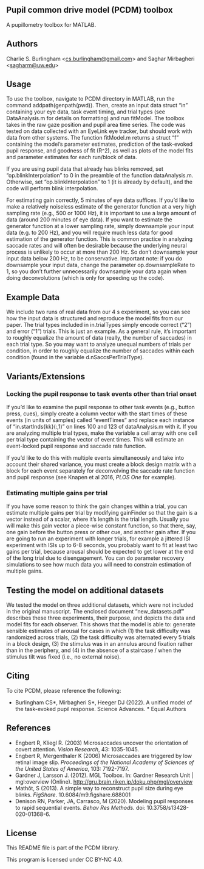 ## Pupil common drive model (PCDM) toolbox ########################
A pupillometry toolbox for MATLAB.

## Authors ########################################################
Charlie S. Burlingham &lt;<cs.burlingham@gmail.com>&gt; and Saghar Mirbagheri &lt;<sagharm@uw.edu>&gt;

## Usage ############################################################
To use the toolbox, navigate to PCDM directory in MATLAB, run the command addpath(genpath(pwd)). Then, create an input data struct “in” containing your eye data, task event timing, and trial types (see DataAnalysis.m for details on formatting) and run fitModel. The toolbox takes in the raw gaze position and pupil area time series. The code was tested on data collected with an EyeLink eye tracker, but should work with data from other systems. The function fitModel.m returns a struct “f” containing the model’s parameter estimates, prediction of the task-evoked pupil response, and goodness of fit (R^2), as well as plots of the model fits and parameter estimates for each run/block of data.

If you are using pupil data that already has blinks removed, set “op.blinkInterpolation” to 0 in the preamble of the function dataAnalysis.m. Otherwise, set “op.blinkInterpolation” to 1 (it is already by default), and the code will perform blink interpolation.

For estimating gain correctly, 5 minutes of eye data suffices. If you’d like to make a relatively noiseless estimate of the generator function at a very high sampling rate (e.g., 500 or 1000 Hz), it is important to use a large amount of data (around 200 minutes of eye data). If you want to estimate the generator function at a lower sampling rate, simply downsample your input data (e.g. to 200 Hz), and you will require much less data for good estimation of the generator function. This is common practice in analyzing saccade rates and will often be desirable because the underlying neural process is unlikely to occur at more than 200 Hz. So don’t downsample your input data below 200 Hz, to be conservative. Important note: if you do downsample your input data, change the parameter op.downsampleRate to 1, so you don’t further unnecessarily downsample your data again when doing deconvolutions (which is only for speeding up the code). 

## Example Data ###################################################
We include two runs of real data from our 4 s experiment, so you can see how the input data is structured and reproduce the model fits from our paper. The trial types included in in.trialTypes simply encode correct (“2”) and error (“1”) trials. This is just an example. As a general rule, it’s important to roughly equalize the amount of data (really, the number of saccades) in each trial type. So you may want to analyze unequal numbers of trials per condition, in order to roughly equalize the number of saccades within each condition (found in the variable d.nSaccsPerTrialType).

## Variants/Extensions ############################################

### Locking the pupil response to task events other than trial onset
If you’d like to examine the pupil response to other task events (e.g., button press, cues), simply create a column vector with the start times of these events (in units of samples) called “eventTimes” and replace each instance of “in.startInds{kk}(:,1)” on lines 100 and 123 of dataAnalysis.m with it. If you are analyzing multiple trial types, make the variable a cell array with one cell per trial type containing the vector of event times. This will estimate an event-locked pupil response and saccade rate function.

If you’d like to do this with multiple events simultaneously and take into account their shared variance, you must create a block design matrix with a block for each event separately for deconvolving the saccade rate function and pupil response (see Knapen et al 2016, *PLOS One* for example).

### Estimating multiple gains per trial
If you have some reason to think the gain changes within a trial, you can estimate multiple gains per trial by modifying gainFinder so that the gain is a vector instead of a scalar, where it’s length is the trial length. Usually you will make this gain vector a piece-wise constant function, so that there, say, one gain before the button press or other cue, and another gain after. If you are going to run an experiment with longer trials, for example a jittered ISI experiment with ISIs up to 6-8 seconds, you probably want to fit at least two gains per trial, because arousal should be expected to get lower at the end of the long trial due to disengagement. You can do parameter recovery simulations to see how much data you will need to constrain estimation of multiple gains.

## Testing the model on additional datasets #######################
We tested the model on three additional datasets, which were not included in the original manuscript. The enclosed document “new_datasets.pdf” describes these three experiments, their purpose, and depicts the data and model fits for each observer. This shows that the model is able to: generate sensible estimates of arousal for cases in which (1) the task difficulty was randomized across trials, (2) the task difficulty was alternated every 5 trials in a block design, (3) the stimulus was in an annulus around fixation rather than in the periphery, and (4) in the absence of a staircase / when the stimulus tilt was fixed (i.e., no external noise).

## Citing #########################################################

To cite PCDM, please reference the following:
* Burlingham CS*, Mirbagheri S*, Heeger DJ (2022). A unified model of the task-evoked pupil response. Science Advances. * Equal Authors

## References #####################################################

* Engbert R, Kliegl R. (2003) Microsaccades uncover the orientation of covert attention. *Vision Research*, 43: 1035-1045.
* Engbert R, Mergenthaler K (2006) Microsaccades are triggered by low retinal image slip. *Proceedings of the National Academy of Sciences of the United States of America*, 103: 7192-7197.
* Gardner J, Larsson J. (2012). MGL Toolbox. In: Gardner Research Unit | mgl:overview (Online). http://gru.brain.riken.jp/doku.php/mgl/overview
* Mathôt, S (2013). A simple way to reconstruct pupil size during eye blinks. *FigShare*. 10.6084/m9.figshare.688001
* Denison RN, Parker, JA, Carrasco, M (2020). Modeling pupil responses to rapid sequential events. *Behav Res Methods.* doi: 10.3758/s13428-020-01368-6.

## License ########################################################

This README file is part of the PCDM library.

This program is licensed under CC BY-NC 4.0.